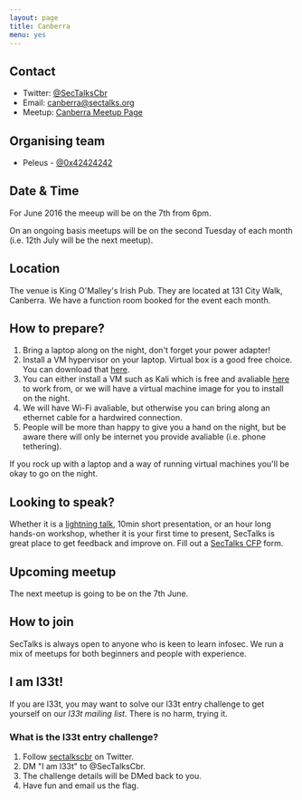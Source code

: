 ```yaml
---
layout: page
title: Canberra 
menu: yes
---
```


## Contact 

* Twitter: [@SecTalksCbr](https://twitter.com/sectalkscbr)
* Email: [canberra@sectalks.org](mailto:canberra@sectalks.org)
* Meetup: [Canberra Meetup Page](http://www.meetup.com/SecTalks-Canberra/)

## Organising team 

* Peleus - [@0x42424242](https://twitter.com/0x42424242) 

## Date & Time 

For June 2016 the meeup will be on the 7th from 6pm. 

On an ongoing basis meetups will be on the second Tuesday of each month (i.e. 12th July will be the next meetup).

## Location 

The venue is King O'Malley's Irish Pub. They are located at 131 City Walk, Canberra. We have a function room booked for the event each month. 

## How to prepare?

1. Bring a laptop along on the night, don't forget your power adapter!
2. Install a VM hypervisor on your laptop. Virtual box is a good free choice. You can download that [here](https://www.virtualbox.org/wiki/Downloads).
3. You can either install a VM such as Kali which is free and avaliable [here](https://www.kali.org/downloads/) to work from, or we will have a virtual machine image for you to install on the night.
4. We will have Wi-Fi avaliable, but otherwise you can bring along an ethernet cable for a hardwired connection.
5. People will be more than happy to give you a hand on the night, but be aware there will only be internet you provide avaliable (i.e. phone tethering).

If you rock up with a laptop and a way of running virtual machines you'll be okay to go on the night.

## Looking to speak?

Whether it is a [lightning talk](https://en.wikipedia.org/wiki/Lightning_talk), 10min short presentation, or an hour long hands-on workshop, whether it is your first time to present, SecTalks is great place to get feedback and improve on.
Fill out a [SecTalks CFP](http://j.mp/sectalkscfp) form.

## Upcoming meetup 

The next meetup is going to be on the 7th June.

## How to join

SecTalks is always open to anyone who is keen to learn infosec.
We run a mix of meetups for both beginners and people with experience.

## I am l33t!

If you are l33t, you may want
to solve our l33t entry challenge to get yourself
on our *l33t mailing list*. There is no harm, trying it.

### What is the l33t entry challenge?

1. Follow [sectalkscbr](https://twitter.com/sectalkscbr) on Twitter.
2. DM "I am l33t" to @SecTalksCbr.
3. The challenge details will be DMed back to you.
4. Have fun and email us the flag.
